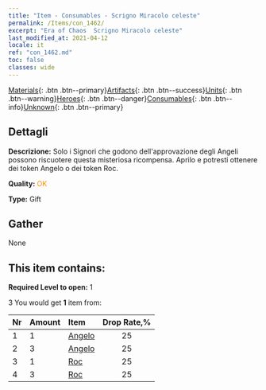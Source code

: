```yaml
---
title: "Item - Consumables - Scrigno Miracolo celeste"
permalink: /Items/con_1462/
excerpt: "Era of Chaos  Scrigno Miracolo celeste"
last_modified_at: 2021-04-12
locale: it
ref: "con_1462.md"
toc: false
classes: wide
---
```

 [Materials](/it/Items/){: .btn .btn--primary}[Artifacts](/it/Items/Artifacts/){: .btn .btn--success}[Units](/it/Items/Units/){: .btn .btn--warning}[Heroes](/it/Items/Heroes/){: .btn .btn--danger}[Consumables](/it/Items/Consumables/){: .btn .btn--info}[Unknown](/it/Items/Unknown/){: .btn .btn--primary}

## Dettagli
 **Descrizione:** Solo i Signori che godono dell'approvazione degli Angeli possono riscuotere questa misteriosa ricompensa. Aprilo e potresti ottenere dei token Angelo o dei token Roc.

 **Quality:** <span style="color: #FF8C00">OK</span>

 **Type:** Gift

## Gather

  None

## This item contains:

 **Required Level to open:** 1

 3 You would get **1** item  from:

  | Nr | Amount |     Item    | Drop Rate,% |
  |:---|:-------|:------------|:---------:|
  | 1 | 1 | [Angelo](/it/Items/unt_196/) | 25 | 
  | 2 | 3 | [Angelo](/it/Items/unt_196/) | 25 | 
  | 3 | 1 | [Roc](/it/Items/unt_221/) | 25 | 
  | 4 | 3 | [Roc](/it/Items/unt_221/) | 25 | 
